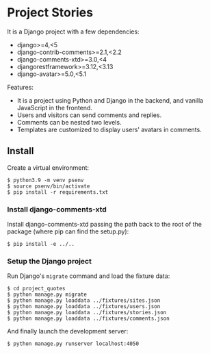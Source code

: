 # Project Stories

It is a Django project with a few dependencies:
 * django>=4,<5
 * django-contrib-comments>=2.1,<2.2
 * django-comments-xtd>=3.0,<4
 * djangorestframework>=3.12,<3.13
 * django-avatar>=5.0,<5.1

Features:
 * It is a project using Python and Django in the backend, and vanilla JavaScript in the frontend.
 * Users and visitors can send comments and replies.
 * Comments can be nested two levels.
 * Templates are customized to display users' avatars in comments.

## Install

Create a virtual environment:

    $ python3.9 -m venv psenv
    $ source psenv/bin/activate
    $ pip install -r requirements.txt

### Install django-comments-xtd

Install django-comments-xtd passing the path back to the root of the package (where pip can find the setup.py):

    $ pip install -e ../..

### Setup the Django project

Run Django's `migrate` command and load the fixture data:

    $ cd project_quotes
    $ python manage.py migrate
    $ python manage.py loaddata ../fixtures/sites.json
    $ python manage.py loaddata ../fixtures/users.json
    $ python manage.py loaddata ../fixtures/stories.json
    $ python manage.py loaddata ../fixtures/comments.json

And finally launch the development server:

    $ python manage.py runserver localhost:4050
